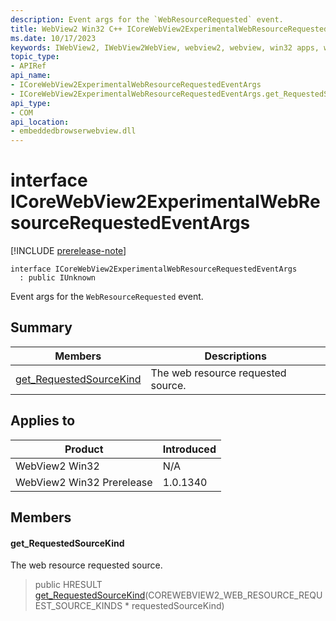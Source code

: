 ```yaml
---
description: Event args for the `WebResourceRequested` event.
title: WebView2 Win32 C++ ICoreWebView2ExperimentalWebResourceRequestedEventArgs
ms.date: 10/17/2023
keywords: IWebView2, IWebView2WebView, webview2, webview, win32 apps, win32, edge, ICoreWebView2, ICoreWebView2Controller, browser control, edge html, ICoreWebView2ExperimentalWebResourceRequestedEventArgs
topic_type: 
- APIRef
api_name:
- ICoreWebView2ExperimentalWebResourceRequestedEventArgs
- ICoreWebView2ExperimentalWebResourceRequestedEventArgs.get_RequestedSourceKind
api_type:
- COM
api_location:
- embeddedbrowserwebview.dll
---
```


# interface ICoreWebView2ExperimentalWebResourceRequestedEventArgs

[!INCLUDE [prerelease-note](../includes/prerelease-note.md)]

```
interface ICoreWebView2ExperimentalWebResourceRequestedEventArgs
  : public IUnknown
```

Event args for the `WebResourceRequested` event.

## Summary

 Members                        | Descriptions
--------------------------------|---------------------------------------------
[get_RequestedSourceKind](#get_requestedsourcekind) | The web resource requested source.

## Applies to

Product                         | Introduced
--------------------------------|---------------------------------------------
WebView2 Win32            |    N/A
WebView2 Win32 Prerelease |    1.0.1340

## Members

#### get_RequestedSourceKind

The web resource requested source.

> public HRESULT [get_RequestedSourceKind](#get_requestedsourcekind)(COREWEBVIEW2_WEB_RESOURCE_REQUEST_SOURCE_KINDS * requestedSourceKind)

